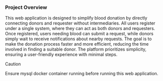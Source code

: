 ### Project Overview
This web application is designed to simplify blood donation by directly connecting donors and requester without intermediaries. All users register under a single system, where they can act as both donors and requesters. Once registered, users needing blood can submit a request, while donors simply wait to receive notifications about nearby requests. The goal is to make the donation process faster and more efficient, reducing the time involved in finding a suitable donor. The platform prioritizes simplicity, ensuring a user-friendly experience with minimal steps.

>[!CAUTION]
>Ensure mysql docker container running before running this web application.